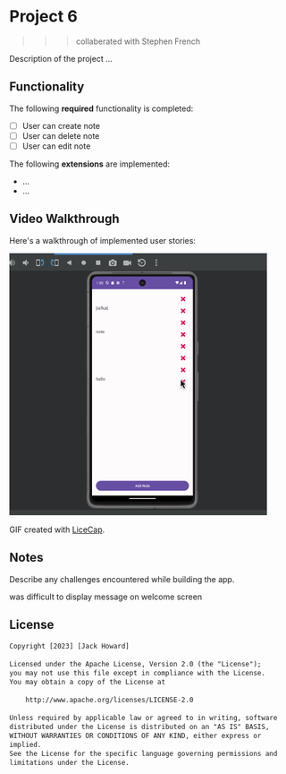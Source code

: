 # Project 6

>>> collaberated with Stephen French

Description of the project ...

## Functionality 

The following **required** functionality is completed:

* [ ] User can create note
* [ ] User can delete note
* [ ] User can edit note

The following **extensions** are implemented:

* ...
* ...

## Video Walkthrough

Here's a walkthrough of implemented user stories:

![](https://github.com/howardjh/Project6.2/blob/master/Projec6Demo.gif)

GIF created with [LiceCap](http://www.cockos.com/licecap/).

## Notes

Describe any challenges encountered while building the app.

was difficult to display message on welcome screen

## License

    Copyright [2023] [Jack Howard]

    Licensed under the Apache License, Version 2.0 (the "License");
    you may not use this file except in compliance with the License.
    You may obtain a copy of the License at

        http://www.apache.org/licenses/LICENSE-2.0

    Unless required by applicable law or agreed to in writing, software
    distributed under the License is distributed on an "AS IS" BASIS,
    WITHOUT WARRANTIES OR CONDITIONS OF ANY KIND, either express or implied.
    See the License for the specific language governing permissions and
    limitations under the License.
